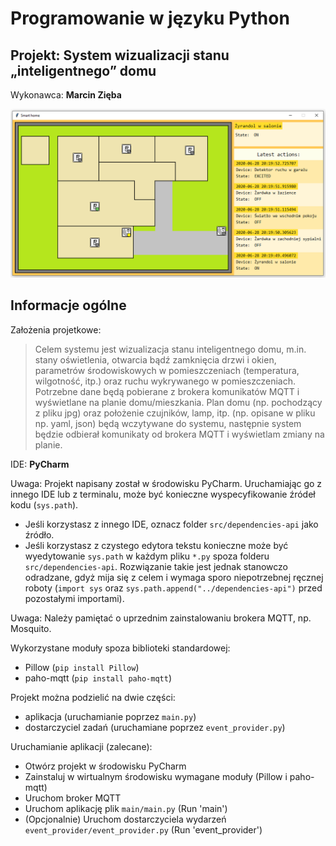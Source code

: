 # Programowanie w języku Python
## Projekt: System wizualizacji stanu „inteligentnego” domu

Wykonawca: **Marcin Zięba**

![app in use](https://github.com/marcinz99/Programming-in-Python---Project/blob/master/img/app.png "Aplikacja w akcji")

## Informacje ogólne

Założenia projetkowe:

> Celem systemu jest wizualizacja stanu inteligentnego domu, m.in. stany oświetlenia, otwarcia bądź zamknięcia drzwi i okien, parametrów środowiskowych w pomieszczeniach (temperatura, wilgotność, itp.) oraz ruchu wykrywanego w pomieszczeniach.<br>
> Potrzebne dane będą pobierane z brokera komunikatów MQTT i wyświetlane na planie domu/mieszkania. Plan domu (np. pochodzący z pliku jpg) oraz położenie czujników, lamp, itp. (np. opisane w pliku np. yaml, json) będą wczytywane do systemu, następnie system będzie odbierał komunikaty od brokera MQTT i wyświetlam zmiany na planie.

IDE: **PyCharm**

Uwaga: Projekt napisany został w środowisku PyCharm. Uruchamiając go z innego IDE lub z terminalu, może być konieczne wyspecyfikowanie źródeł kodu (`sys.path`).
* Jeśli korzystasz z innego IDE, oznacz folder `src/dependencies-api` jako źródło.
* Jeśli korzystasz z czystego edytora tekstu konieczne może być wyedytowanie `sys.path` w każdym pliku `*.py` spoza folderu `src/dependencies-api`. Rozwiązanie takie jest jednak stanowczo odradzane, gdyż mija się z celem i wymaga sporo niepotrzebnej ręcznej roboty (`import sys` oraz `sys.path.append("../dependencies-api")` przed pozostałymi importami).

Uwaga: Należy pamiętać o uprzednim zainstalowaniu brokera MQTT, np. Mosquito.

Wykorzystane moduły spoza biblioteki standardowej:
* Pillow (`pip install Pillow`)
* paho-mqtt (`pip install paho-mqtt`)

Projekt można podzielić na dwie części:
* aplikacja (uruchamianie poprzez `main.py`)
* dostarczyciel zadań (uruchamiane poprzez `event_provider.py`)

Uruchamianie aplikacji (zalecane):
* Otwórz projekt w środowisku PyCharm
* Zainstaluj w wirtualnym środowisku wymagane moduły (Pillow i paho-mqtt)
* Uruchom broker MQTT
* Uruchom aplikację plik `main/main.py` (Run 'main')
* (Opcjonalnie) Uruchom dostarczyciela wydarzeń `event_provider/event_provider.py` (Run 'event_provider')
